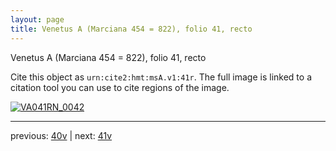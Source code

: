 ```yaml
---
layout: page
title: Venetus A (Marciana 454 = 822), folio 41, recto
---
```


Venetus A (Marciana 454 = 822), folio 41, recto

Cite this object as `urn:cite2:hmt:msA.v1:41r`.  The full image is linked to a citation tool you can use to cite regions of the image.

[![VA041RN_0042](http://www.homermultitext.org/iipsrv?IIIF=/project/homer/pyramidal/deepzoom/hmt/vaimg/2017a/VA041RN_0042.tif/full/800,/0/default.jpg)](http://www.homermultitext.org/ict2/?urn=urn:cite2:hmt:vaimg.2017a:VA041RN_0042) 

---

previous:  [40v](../40v/) | next: [41v](../41v/)